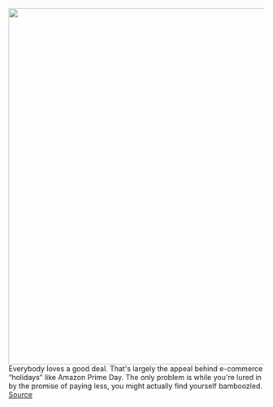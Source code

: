 <img src='https://cdn.vox-cdn.com/thumbor/PRhdpCdlU4FMc0vHhMiQlKBoKb0=/0x0:2970x1382/1200x800/filters:focal(1248x454:1722x928)/cdn.vox-cdn.com/uploads/chorus_image/image/71106535/Screen_Shot_2022_07_13_at_3.20.09_PM.0.png' width='700px' /><br/>
Everybody loves a good deal. That's largely the appeal behind e-commerce “holidays” like Amazon Prime Day. The only problem is while you're lured in by the promise of paying less, you might actually find yourself bamboozled.
<a href='https://www.theverge.com/2022/7/13/23207152/worst-amazon-prime-day-deals-2022'> Source <a/>